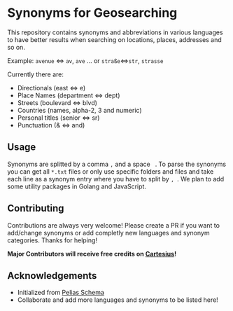 # Synonyms for Geosearching

This repository contains synonyms and abbreviations in various languages 
to have better results when searching on locations, places, addresses and so on. 

Example: `avenue` <=> `av`, `ave` ... or `straße`<=>`str`, `strasse`

Currently there are:
- Directionals (east <=> e)
- Place Names (department <=> dept)
- Streets (boulevard <=> blvd) 
- Countries (names, alpha-2, 3 and numeric)
- Personal titles (senior <=> sr)
- Punctuation (& <=> and)

## Usage
Synonyms are splitted by a comma `,` and a space ` `. 
To parse the synonyms you can get all `*.txt` files or only use specific folders and files and take each line as a synonym entry where you have to split by `, `.
We plan to add some utility packages in Golang and JavaScript.


## Contributing

Contributions are always very welcome! Please create a PR if you want to add/change synonyms or add completly new languages and synonym categories. Thanks for helping!

**Major Contributors will receive free credits on [Cartesius](https://cartesius.io)!**

## Acknowledgements

 - Initialized from [Pelias Schema](https://github.com/pelias/schema/blob/master/LICENSE)
 - Collaborate and add more languages and synonyms to be listed here!
